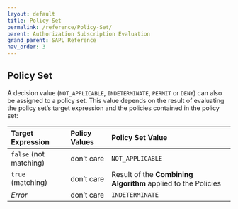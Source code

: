 ```yaml
---
layout: default
title: Policy Set
permalink: /reference/Policy-Set/
parent: Authorization Subscription Evaluation
grand_parent: SAPL Reference
nav_order: 3
---
```


## Policy Set

A decision value (`NOT_APPLICABLE`, `INDETERMINATE`, `PERMIT` or `DENY`) can also be assigned to a policy set. This value depends on the result of evaluating the policy set’s target expression and the policies contained in the policy set:

| **Target Expression** | **Policy Values** | **Policy Set Value** | 
|:------------------|:--------------|:-----------------|
| `false` (not matching) | don’t care | `NOT_APPLICABLE` |  
| `true` (matching) | don’t care | Result of the **Combining Algorithm** applied to the Policies |  
| *Error* | don’t care | `INDETERMINATE` | 
